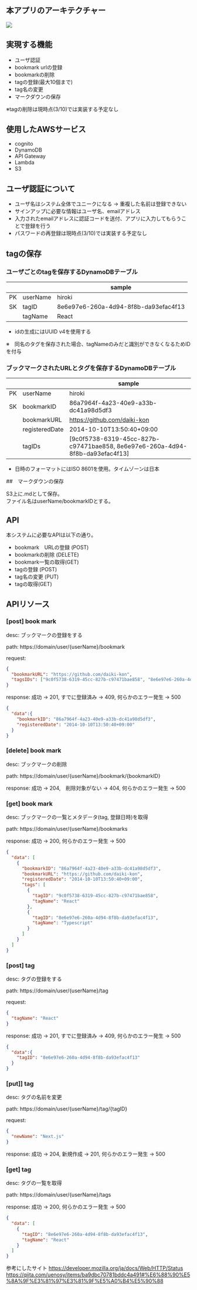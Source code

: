 ## 本アプリのアーキテクチャー

![](./image/architecture.drawio.svg)

## 実現する機能

- ユーザ認証
- bookmark urlの登録
- bookmarkの削除
- tagの登録(最大10個まで)
- tag名の変更
- マークダウンの保存

※tagの削除は現時点(3/10)では実装する予定なし

## 使用したAWSサービス

- cognito
- DynamoDB
- API Gateway
- Lambda
- S3

## ユーザ認証について

- ユーザ名はシステム全体でユニークになる -> 重複した名前は登録できない
- サインアップに必要な情報はユーザ名、emailアドレス
- 入力されたemailアドレスに認証コードを送付、アプリに入力してもらうことで登録を行う
- パスワードの再登録は現時点(3/10)では実装する予定なし

## tagの保存

### ユーザごとのtagを保存するDynamoDBテーブル

|     |          | sample                               | 
| --- | -------- | ------------------------------------ | 
| PK  | userName | hiroki                               | 
| SK  | tagID    | 8e6e97e6-260a-4d94-8f8b-da93efac4f13 | 
|     | tagName  | React                                | 

- idの生成にはUUID v4を使用する

※　同名のタグを保存された場合、tagNameのみだと識別ができなくなるためIDを付与

### ブックマークされたURLとタグを保存するDynamoDBテーブル

|     |                | sample                                                                       | 
| --- | -------------- | ---------------------------------------------------------------------------- | 
| PK  | userName       | hiroki                                                                       | 
| SK  | bookmarkID     | 86a7964f-4a23-40e9-a33b-dc41a98d5df3                                         | 
|     | bookmarkURL    | https://github.com/daiki-kon                                                 | 
|     | registeredDate | 2014-10-10T13:50:40+09:00                                                    | 
|     | tagIDs         | [9c0f5738-6319-45cc-827b-c97471bae858, 8e6e97e6-260a-4d94-8f8b-da93efac4f13] | 

- 日時のフォーマットにはISO 8601を使用。タイムゾーンは日本

##　マークダウンの保存

S3上に.mdとして保存。  
ファイル名はuserName/bookmarkIDとする。

## API

本システムに必要なAPIは以下の通り。

- bookmark　URLの登録 (POST)
- bookmarkの削除 (DELETE)
- bookmark一覧の取得(GET)
- tagの登録 (POST)
- tag名の変更 (PUT)
- tagの取得(GET)

## APIリソース

### [post] book mark
desc: ブックマークの登録をする

path: https://domain/user/{userName}/bookmark

request:
```.json
{
  "bookmarkURL": "https://github.com/daiki-kon",
  "tagsIDs": ["9c0f5738-6319-45cc-827b-c97471bae858", "8e6e97e6-260a-4d94-8f8b-da93efac4f13"]
}
```

response: 成功 -> 201, すでに登録済み -> 409, 何らかのエラー発生 -> 500
```.json
{
  "data":{
    "bookmarkID": "86a7964f-4a23-40e9-a33b-dc41a98d5df3",
    "registeredDate": "2014-10-10T13:50:40+09:00"
  }
}
```

### [delete] book mark
desc: ブックマークの削除

path: https://domain/user/{userName}/bookmark/{bookmarkID}

response: 成功 -> 204,　削除対象がない -> 404, 何らかのエラー発生 -> 500

### [get] book mark
desc: ブックマークの一覧とメタデータ(tag, 登録日時)を取得

path: https://domain/user/{userName}/bookmarks

response: 成功 -> 200, 何らかのエラー発生 -> 500
```.json
{
  "data": [
    {
      "bookmarkID": "86a7964f-4a23-40e9-a33b-dc41a98d5df3",
      "bookmarkURL": "https://github.com/daiki-kon",
      "registeredDate": "2014-10-10T13:50:40+09:00",
      "tags": [
        {
          "tagID": "9c0f5738-6319-45cc-827b-c97471bae858",
          "tagName": "React"
        },
        {
          "tagID": "8e6e97e6-260a-4d94-8f8b-da93efac4f13",
          "tagName": "Typescript"
        }
      ]
    }
  ]
}
```

### [post] tag
desc: タグの登録をする

path: https://domain/user/{userName}/tag

request:
```.json
{
  "tagName": "React"
}
```

response: 成功 -> 201, すでに登録済み -> 409, 何らかのエラー発生 -> 500
```.json
{
  "data":{
    "tagID": "8e6e97e6-260a-4d94-8f8b-da93efac4f13"
  }
}
```

### [put]] tag
desc: タグの名前を変更

path: https://domain/user/{userName}/tag/{tagID}

request:
```.json
{
  "newName": "Next.js"
}
```

response: 成功 -> 204, 新規作成 -> 201, 何らかのエラー発生 -> 500

### [get] tag
desc: タグの一覧を取得

path: https://domain/user/{userName}/tags

response: 成功 -> 200, 何らかのエラー発生 -> 500
```.json
{
  "data": [
    {
      "tagID": "8e6e97e6-260a-4d94-8f8b-da93efac4f13",
      "tagName": "React"
    }
  ]
}
```

参考にしたサイト
https://developer.mozilla.org/ja/docs/Web/HTTP/Status
https://qiita.com/uenosy/items/ba9dbc70781bddc4a491#%E6%88%90%E5%8A%9F%E3%81%97%E3%81%9F%E5%A0%B4%E5%90%88